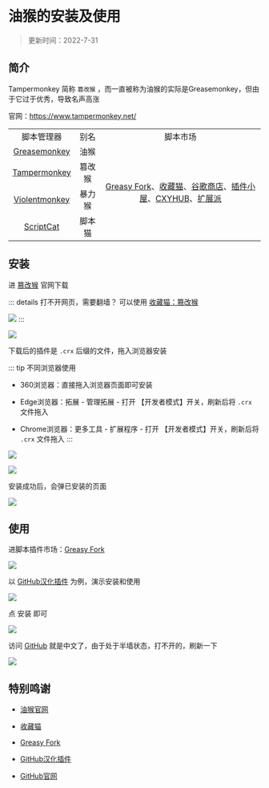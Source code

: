 # 油猴的安装及使用

> 更新时间：2022-7-31


## 简介

Tampermonkey 简称 `篡改猴` ，而一直被称为油猴的实际是Greasemonkey，但由于它过于优秀，导致名声高涨

官网：https://www.tampermonkey.net/

<table>
    <tr>
        <td align="center">脚本管理器</td>
        <td align="center">别名</td>
        <td align="center">脚本市场</td>
    </tr>
    <tr>
        <td align="center"><a href="https://www.greasespot.net/" target="_blank">Greasemonkey</a></td>
        <td align="center">油猴</td>
        <td align="center" rowspan="4"><a href="https://greasyfork.org/zh-CN" target="_blank">Greasy Fork</a>、<a href="https://chrome.pictureknow.com/" target="_blank">收藏猫</a>、<a href="https://chrome.google.com/webstore/category/extensions" target="_blank">谷歌商店</a>、<a href="https://www.chajianxw.com/" target="_blank">插件小屋</a>、<a href="https://www.cxyhub.com/" target="_blank">CXYHUB</a>、<a href="https://www.crxfun.com/" target="_blank">扩展派</a></td>
    </tr>
    <tr>
        <td align="center"><a href="https://www.tampermonkey.net/" target="_blank">Tampermonkey</a></td>
        <td align="center">篡改猴</td>
    </tr>
    <tr>
        <td align="center"><a href="https://violentmonkey.github.io/" target="_blank">Violentmonkey</a></td>
        <td align="center">暴力猴</td>
    </tr>
    <tr>
        <td align="center"><a href="https://docs.scriptcat.org/" target="_blank">ScriptCat</a></td>
        <td align="center">脚本猫</td>
    </tr>
</table>



## 安装

进 [篡改猴](https://www.tampermonkey.net/) 官网下载

::: details 打不开网页，需要翻墙？
可以使用 [收藏猫：篡改猴](https://chrome.pictureknow.com/extension?id=4d999497b75d4eb6acf4d0db3053f1af)

![](/tampermonkey/tampermonkey-02.png)
:::

![](/tampermonkey/tampermonkey-01.png)



下载后的插件是 `.crx` 后缀的文件，拖入浏览器安装

::: tip 不同浏览器使用
* 360浏览器：直接拖入浏览器页面即可安装

* Edge浏览器：拓展 - 管理拓展 - 打开 【开发者模式】开关，刷新后将 `.crx` 文件拖入

* Chrome浏览器：更多工具 - 扩展程序 - 打开 【开发者模式】开关，刷新后将 `.crx` 文件拖入
:::

![](/tampermonkey/tampermonkey-03.png)

![](/tampermonkey/tampermonkey-04.png)

安装成功后，会弹已安装的页面

![](/tampermonkey/tampermonkey-05.png)




## 使用


进脚本插件市场：[Greasy Fork](https://greasyfork.org/zh-CN)

![](/tampermonkey/tampermonkey-06.png)


以 [GitHub汉化插件](https://greasyfork.org/zh-CN/scripts/407485-github-internationalization) 为例，演示安装和使用

![](/tampermonkey/tampermonkey-07.png)


点 安装 即可

![](/tampermonkey/tampermonkey-08.png)



访问 [GitHub](https://github.com/) 就是中文了，由于处于半墙状态，打不开的，刷新一下

![](/tampermonkey/tampermonkey-09.png)




## 特别鸣谢

* [油猴官网](https://www.tampermonkey.net/)

* [收藏猫](https://chrome.pictureknow.com/)

* [Greasy Fork](https://greasyfork.org/zh-CN)

* [GitHub汉化插件](https://greasyfork.org/zh-CN/scripts/407485-github-internationalization)

* [GitHub官网](https://github.com/)
